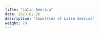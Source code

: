 ```yaml
---
title: "Latin America"
date: 2023-02-26
description: "Countries of Latin America"
weight: 70
---
```


